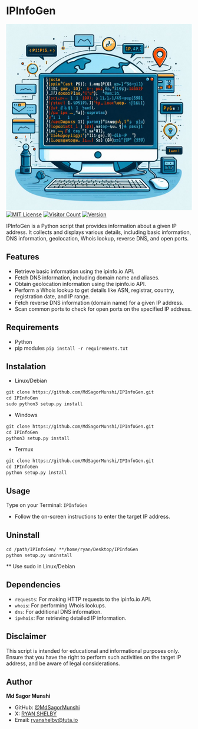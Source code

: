 # IPInfoGen

![IPInfoGen Logo](ipinfogen_logo.png)
[![MIT License](https://img.shields.io/badge/License-MIT-blue.svg)](https://opensource.org/licenses/MIT)
[![Visitor Count](https://visitor-badge.laobi.icu/badge?page_id=MdSagorMunshi.IPInfoGen)](https://github.com/MdSagorMunshi/IPInfoGen)
[![Version](https://img.shields.io/badge/Version-1.0.0-green.svg)](https://github.com/MdSagorMunshi/IPInfoGen)



IPInfoGen is a Python script that provides information about a given IP address. It collects and displays various details, including basic information, DNS information, geolocation, Whois lookup, reverse DNS, and open ports.

## Features

- Retrieve basic information using the ipinfo.io API.
- Fetch DNS information, including domain name and aliases.
- Obtain geolocation information using the ipinfo.io API.
- Perform a Whois lookup to get details like ASN, registrar, country, registration date, and IP range.
- Fetch reverse DNS information (domain name) for a given IP address.
- Scan common ports to check for open ports on the specified IP address.
 
## Requirements
- Python
- pip modules ```` pip install -r requirements.txt ````

## Instalation

- Linux/Debian
````
git clone https://github.com/MdSagorMunshi/IPInfoGen.git 
cd IPInfoGen
sudo python3 setup.py install
````
- Windows
````
git clone https://github.com/MdSagorMunshi/IPInfoGen.git 
cd IPInfoGen
python3 setup.py install
````
- Termux
````
git clone https://github.com/MdSagorMunshi/IPInfoGen.git 
cd IPInfoGen
python setup.py install
````
## Usage

Type on your Terminal: ````IPInfoGen````

- Follow the on-screen instructions to enter the target IP address.

## Uninstall

````
cd /path/IPInfoGen/ **/home/ryan/Desktop/IPInfoGen
python setup.py uninstall
````
** Use sudo in Linux/Debian


## Dependencies

- `requests`: For making HTTP requests to the ipinfo.io API.
- `whois`: For performing Whois lookups.
- `dns`: For additional DNS information.
- `ipwhois`: For retrieving detailed IP information.

## Disclaimer

This script is intended for educational and informational purposes only. Ensure that you have the right to perform such activities on the target IP address, and be aware of legal considerations.
## Author

**Md Sagor Munshi**

- GitHub: [@MdSagorMunshi](https://github.com/MdSagorMunshi)
- X: [RYAN SHELBY](https://www.linkedin.com//)
- Email: ryanshelby@tuta.io

